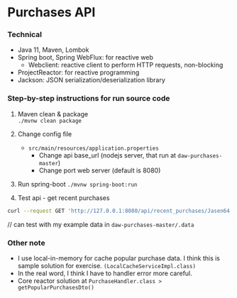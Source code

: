 # Purchases API
### Technical 
- Java 11, Maven, Lombok
- Spring boot, Spring WebFlux: for reactive web
    - Webclient: reactive client to perform HTTP requests, non-blocking
- ProjectReactor: for reactive programming
- Jackson: JSON serialization/deserialization library

### Step-by-step instructions for run source code
1. Maven clean & package    
```./mvnw clean package```
2. Change config file
    - `src/main/resources/application.properties`
        - Change api base_url (nodejs server, that run at `daw-purchases-master`)
        - Change port web server (default is 8080)
    
3. Run spring-boot 
```./mvnw spring-boot:run ```
4. Test api - get recent purchases 
```bash
curl --request GET 'http://127.0.0.1:8080/api/recent_purchases/Jasen64'
```
// can test with my example data in `daw-purchases-master/.data`

### Other note
- I use local-in-memory for cache popular purchase data. I think this is sample solution for exercise. `(LocalCacheServiceImpl.class)`
- In the real word, I think I have to handler error more careful.
- Core reactor solution at `PurchaseHandler.class > getPopularPurchasesDto()`
